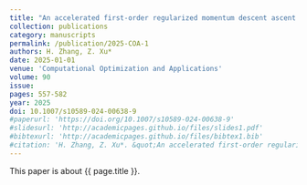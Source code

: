 ```yaml
---
title: "An accelerated first-order regularized momentum descent ascent algorithm for stochastic nonconvex-concave minimax problems"
collection: publications
category: manuscripts
permalink: /publication/2025-COA-1
authors: H. Zhang, Z. Xu*
date: 2025-01-01
venue: 'Computational Optimization and Applications'
volume: 90
issue:
pages: 557-582
year: 2025
doi: 10.1007/s10589-024-00638-9
#paperurl: 'https://doi.org/10.1007/s10589-024-00638-9'
#slidesurl: 'http://academicpages.github.io/files/slides1.pdf'
#bibtexurl: 'http://academicpages.github.io/files/bibtex1.bib'
#citation: 'H. Zhang, Z. Xu*. &quot;An accelerated first-order regularized momentum descent ascent algorithm for stochastic nonconvex-concave minimax problems.&quot; <i>Computational Optimization and Applications</i>. 90:557-582, 2025. https://doi.org/10.1007/s10589-024-00638-9'
---
```

This paper is about {{ page.title }}.
